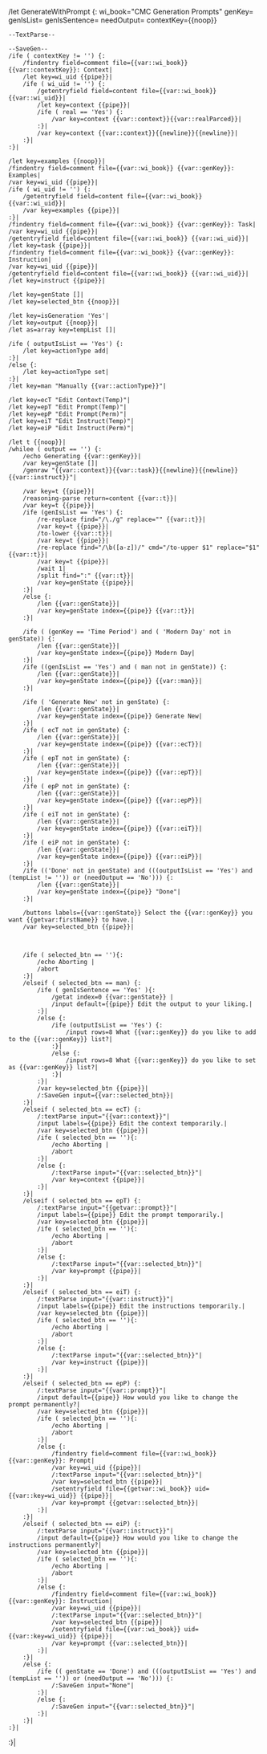 /let GenerateWithPrompt {: wi_book="CMC Generation Prompts" genKey= genIsList= genIsSentence= needOutput=  contextKey={{noop}}
	
	--TextParse--
	
	--SaveGen--
	/ife ( contextKey != '') {:
		/findentry field=comment file={{var::wi_book}} {{var::contextKey}}: Context|
		/let key=wi_uid {{pipe}}|
		/ife ( wi_uid != '') {:
			/getentryfield field=content file={{var::wi_book}} {{var::wi_uid}}|
			/let key=context {{pipe}}|
			/ife ( real == 'Yes') {:
				/var key=context {{var::context}}{{var::realParced}}|
			:}|
			/var key=context {{var::context}}{{newline}}{{newline}}|
		:}|
	:}|
	
	/let key=examples {{noop}}|
	/findentry field=comment file={{var::wi_book}} {{var::genKey}}: Examples|
	/var key=wi_uid {{pipe}}|
	/ife ( wi_uid != '') {:
		/getentryfield field=content file={{var::wi_book}} {{var::wi_uid}}|
		/var key=examples {{pipe}}|
	:}|
	/findentry field=comment file={{var::wi_book}} {{var::genKey}}: Task|
	/var key=wi_uid {{pipe}}|
	/getentryfield field=content file={{var::wi_book}} {{var::wi_uid}}|
	/let key=task {{pipe}}|
	/findentry field=comment file={{var::wi_book}} {{var::genKey}}: Instruction|
	/var key=wi_uid {{pipe}}|
	/getentryfield field=content file={{var::wi_book}} {{var::wi_uid}}|
	/let key=instruct {{pipe}}|
	
	/let key=genState []|
	/let key=selected_btn {{noop}}|
	
	/let key=isGeneration 'Yes'|
	/let key=output {{noop}}|
	/let as=array key=tempList []|
	
	/ife ( outputIsList == 'Yes') {:
		/let key=actionType add|
	:}|
	/else {:
		/let key=actionType set|
	:}|
	/let key=man "Manually {{var::actionType}}"|
	
	/let key=ecT "Edit Context(Temp)"|
	/let key=epT "Edit Prompt(Temp)"|
	/let key=epP "Edit Prompt(Perm)"|
	/let key=eiT "Edit Instruct(Temp)"|
	/let key=eiP "Edit Instruct(Perm)"|
	
	/let t {{noop}}|
	/whilee ( output == '') {:
		/echo Generating {{var::genKey}}|
		/var key=genState []|
		/genraw "{{var::context}}{{var::task}}{{newline}}{{newline}}{{var::instruct}}"|
	
		/var key=t {{pipe}}|
		/reasoning-parse return=content {{var::t}}|
		/var key=t {{pipe}}|
		/ife (genIsList == 'Yes') {:
			/re-replace find="/\./g" replace="" {{var::t}}|
			/var key=t {{pipe}}|
			/to-lower {{var::t}}|
			/var key=t {{pipe}}|
			/re-replace find="/\b([a-z])/" cmd="/to-upper $1" replace="$1" {{var::t}}|
			/var key=t {{pipe}}|
			/wait 1|
			/split find=":" {{var::t}}|
			/var key=genState {{pipe}}|
		:}|
		/else {:
			/len {{var::genState}}|
			/var key=genState index={{pipe}} {{var::t}}|
		:}|
	
		/ife ( (genKey == 'Time Period') and ( 'Modern Day' not in genState)) {:
			/len {{var::genState}}|
			/var key=genState index={{pipe}} Modern Day|
		:}|
		/ife ((genIsList == 'Yes') and ( man not in genState)) {:
			/len {{var::genState}}|
			/var key=genState index={{pipe}} {{var::man}}|
		:}|
	
		/ife ( 'Generate New' not in genState) {:
			/len {{var::genState}}|
			/var key=genState index={{pipe}} Generate New|
		:}|
		/ife ( ecT not in genState) {:
			/len {{var::genState}}|
			/var key=genState index={{pipe}} {{var::ecT}}|
		:}|
		/ife ( epT not in genState) {:
			/len {{var::genState}}|
			/var key=genState index={{pipe}} {{var::epT}}|
		:}|
		/ife ( epP not in genState) {:
			/len {{var::genState}}|
			/var key=genState index={{pipe}} {{var::epP}}|
		:}|
		/ife ( eiT not in genState) {:
			/len {{var::genState}}|
			/var key=genState index={{pipe}} {{var::eiT}}|
		:}|
		/ife ( eiP not in genState) {:
			/len {{var::genState}}|
			/var key=genState index={{pipe}} {{var::eiP}}|
		:}|
		/ife (('Done' not in genState) and (((outputIsList == 'Yes') and (tempList != '')) or (needOutput == 'No'))) {:
			/len {{var::genState}}|
			/var key=genState index={{pipe}} "Done"|
		:}|
	  
		/buttons labels={{var::genState}} Select the {{var::genKey}} you want {{getvar:firstName}} to have.|
		/var key=selected_btn {{pipe}}|
	
	
	
		/ife ( selected_btn == ''){:
			/echo Aborting |
			/abort
		:}|
		/elseif ( selected_btn == man) {:
			/ife ( genIsSentence == 'Yes' ){:
				/getat index=0 {{var::genState}} |
				/input default={{pipe}} Edit the output to your liking.|
			:}|
			/else {:
				/ife (outputIsList == 'Yes') {:
					/input rows=8 What {{var::genKey}} do you like to add to the {{var::genKey}} list?|
				:}|
				/else {:
					/input rows=8 What {{var::genKey}} do you like to set as {{var::genKey}} list?|
				:}|
			:}|
			/var key=selected_btn {{pipe}}|
			/:SaveGen input={{var::selected_btn}}|
		:}|
		/elseif ( selected_btn == ecT) {:
		    /:textParse input="{{var::context}}"|
		    /input labels={{pipe}} Edit the context temporarily.|
		    /var key=selected_btn {{pipe}}|
		    /ife ( selected_btn == ''){:
				/echo Aborting |
				/abort
			:}|
		    /else {:
				/:textParse input="{{var::selected_btn}}"|
				/var key=context {{pipe}}|
			:}|
		:}|
		/elseif ( selected_btn == epT) {:
		    /:textParse input="{{getvar::prompt}}"|
		    /input labels={{pipe}} Edit the prompt temporarily.|
		    /var key=selected_btn {{pipe}}|
		    /ife ( selected_btn == ''){:
				/echo Aborting |
				/abort
			:}|
		    /else {:
				/:textParse input="{{var::selected_btn}}"|
				/var key=prompt {{pipe}}|
			:}|
		:}|
		/elseif ( selected_btn == eiT) {:
		    /:textParse input="{{var::instruct}}"|
		    /input labels={{pipe}} Edit the instructions temporarily.|
		    /var key=selected_btn {{pipe}}|
		    /ife ( selected_btn == ''){:
				/echo Aborting |
				/abort
			:}|
			/else {:
				/:textParse input="{{var::selected_btn}}"|
				/var key=instruct {{pipe}}|
			:}|
		:}|
		/elseif ( selected_btn == epP) {:
			/:textParse input="{{var::prompt}}"|
		    /input default={{pipe}} How would you like to change the prompt permanently?|
		    /var key=selected_btn {{pipe}}|
		    /ife ( selected_btn == ''){:
				/echo Aborting |
				/abort
		    :}|
		    /else {:
				/findentry field=comment file={{var::wi_book}} {{var::genKey}}: Prompt|
				/var key=wi_uid {{pipe}}|
				/:textParse input="{{var::selected_btn}}"|
				/var key=selected_btn {{pipe}}|
				/setentryfield file={{getvar::wi_book}} uid={{var::key=wi_uid}} {{pipe}}|
				/var key=prompt {{getvar::selected_btn}}|
			:}|
		:}|
		/elseif ( selected_btn == eiP) {:
			/:textParse input="{{var::instruct}}"|
		    /input default={{pipe}} How would you like to change the instructions permanently?|
		    /var key=selected_btn {{pipe}}|
		    /ife ( selected_btn == ''){:
				/echo Aborting |
				/abort
		    :}|
		    /else {:
				/findentry field=comment file={{var::wi_book}} {{var::genKey}}: Instruction|
				/var key=wi_uid {{pipe}}|
				/:textParse input="{{var::selected_btn}}"|
				/var key=selected_btn {{pipe}}|
				/setentryfield file={{var::wi_book}} uid={{var::key=wi_uid}} {{pipe}}|
				/var key=prompt {{var::selected_btn}}|
		    :}|
		:}|
		/else {:
			/ife (( genState == 'Done') and (((outputIsList == 'Yes') and (tempList == '')) or (needOutput == 'No'))) {:
				/:SaveGen input="None"|
			:}|
			/else {:
				/:SaveGen input="{{var::selected_btn}}"|
			:}|
		:}|
	:}|
:}|